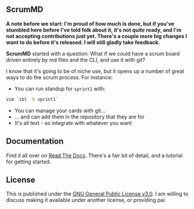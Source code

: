 ## ScrumMD

**A note before we start: I'm proud of how much is done, but if you've stumbled here before I've told folk about it, it's not _quite_ ready, and I'm not accepting contributions just yet. There's a couple more big changes I want to do before it's released. I will still gladly take feedback.**

**ScrumMD** started with a question: What if we could have a scrum board driven entirely by md files and the CLI, and use it with git?

I know that it's going to be of niche use, but it opens up a number of great ways to do the scrum process. For instance:

-   You can run standup for `sprint1` with:

```bash
vim `sbl -b sprint1`
```

-   You can manage your cards with git...
-   ... and can add them in the repository that they are for
-   It's all text - so integrate with whatever you want

## Documentation

Find it all over on [Read The Docs](https://scrummd.readthedocs.io/). There's a fair bit of detail, and a tutorial for getting started.

## License

This is published under the [GNU General Public License v3.0](LICENSE.md). I am willing to discuss making it available under another license, or providing pai
